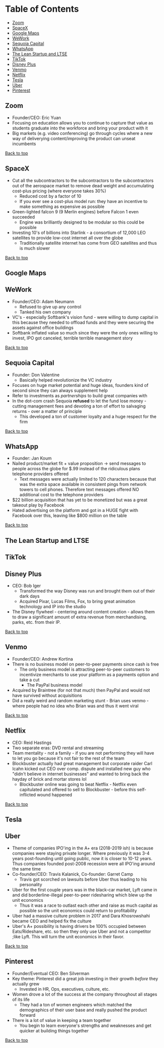 # Table of Contents <!-- omit in toc -->

- [Zoom](#zoom)
- [SpaceX](#spacex)
- [Google Maps](#google-maps)
- [WeWork](#wework)
- [Sequoia Capital](#sequoia-capital)
- [WhatsApp](#whatsapp)
- [The Lean Startup and LTSE](#the-lean-startup-and-ltse)
- [TikTok](#tiktok)
- [Disney Plus](#disney-plus)
- [Venmo](#venmo)
- [Netflix](#netflix)
- [Tesla](#tesla)
- [Uber](#uber)
- [Pinterest](#pinterest)

## Zoom

- Founder/CEO: Eric Yuan
- Focusing on education allows you to continue to capture that value as students graduate into the workforce and bring your product with it
- Big markets (e.g. video conferencing) go through cycles where a new way of deliverying content/improving the product can unseat incumbents

[Back to top](#table-of-contents)

## SpaceX

- Cut all the subcontractors to the subcontractors to the subcontractors out of the aerospace market to remove dead weight and accumulating cost-plus pricing (where everyone takes 30%)
  - Reduced cost by a factor of 10
  - If you ever see a cost-plus model run: they have an incentive to make something as expensive as possible
- Green-lighted falcon 9 (9 Merlin engines) before Falcon 1 even succeeded
  - Engine was brilliantly designed to be modular so this could be possible
- Investing 10's of billions into Starlink - a consortium of 12,000 LEO satellites to provide low-cost internet all over the globe
  - Traditionally satellite internet has come from GEO satellites and thus is much slower

[Back to top](#table-of-contents)

## Google Maps

## WeWork

- Founder/CEO: Adam Neumann
  - Refused to give up any control
  - Tanked his own company
- VC's - especially Softbank's vision fund - were willing to dump capital in this because they needed to offload funds and they were securing the assets against office buildings
- Softbank inflated value so much since they were the only ones willing to invest, IPO got canceled, terrible terrible management story

[Back to top](#table-of-contents)

## Sequoia Capital

- Founder: Don Valentine
  - Basically helped revolutionize the VC industry
- Focuses on huge market potential and huge ideas, founders kind of second since they can always supplement help
- Refer to investments as _partnerships_ to build great companies with
- In the dot-com crash Sequoia **refused** to let the fund lose money - cutting management fees and devoting a ton of effort to salvaging returns - over a matter of principle
  - This developed a ton of customer loyalty and a huge respect for the firm

[Back to top](#table-of-contents)

## WhatsApp

- Founder: Jan Koum
- Nailed product/market fit + value proposition -> send messages to people across the globe for \$.99 instead of the ridiculous plans telephone providers offered
  - Text messages were actually limited to 120 characters because that was the extra space available in consistent pings from network towers to cell phones. Therefore text messages offered NO additional cost to the telephone providers
- \$22 billion acquisition that has yet to be monetized but was a great takeout play by Facebook
- Hated advertising on the platform and got in a HUGE fight with Facebook over this, leaving like \$800 million on the table

[Back to top](#table-of-contents)

## The Lean Startup and LTSE

## TikTok

## Disney Plus

- CEO: Bob Iger
  - Transformed the way Disney was run and brought them out of their dark days
  - Acquired Pixar, Lucas Films, Fox, to bring great animation technology and IP into the studio
- The Disney flywheel - centering around content creation - allows them to draw a significant amount of extra revenue from merchandising, parks, etc. from their IP.

[Back to top](#table-of-contents)

## Venmo

- Founder/CEO: Andrew Kortina
- There is no business model on peer-to-peer payments since cash is free
  - The only business model is attracting peer-to-peer customers to incentivize merchants to use your platform as a payments option and take a cut
    - The PayPal business model
- Acquired by Braintree (for not that much) then PayPal and would not have survived without acquisitions
- Did a really weird and random marketing stunt - Brian uses venmo - where people had no idea who Brian was and thus it went viral

[Back to top](#table-of-contents)

## Netflix

- CEO: Reid Hastings
- Two separate eras: DVD rental and streaming
- Team mentality - not a family - if you are not performing they will have to let you go because it's not fair to the rest of the team
- Blockbuster actually had great management but corporate raider Carl Icahn kicked out CEO over comp. dispute and installed new guy who "didn't believe in internet businesses" and wanted to bring back the hayday of brick and mortar stores lol
  - Blockbuster online was going to beat Netflix - Netflix even capitulated and offered to sell to Blockbuster - before this self-inflicted wound happened

[Back to top](#table-of-contents)

## Tesla

## Uber

- Theme of companies IPO'ing in the A+ era (2018-2019 ish) is because companies were staying private longer. Where previously it was 3-4 years post-founding until going public, now it is closer to 10-12 years. Thus companies founded post-2008 recession were all IPO'ing around the same time
- Co-founder/CEO: Travis Kalanick, Co-founder: Garret Camp
  - Travis got scorched on lawsuits before Uber thus leading to his personality
- Uber for the first couple years was in the black-car market, Lyft came in and did borderline-illegal peer-to-peer ridesharing which blew up the unit economics
  - Thus it was a race to outlast each other and raise as much capital as possible so the unit economics could return to profitability
- Uber had a massive culture problem in 2017 and Dara Khosrowshahi became CEO and helped fix the culture
- Uber's A+ possibility is having drivers be 100% occupied between Eats/Rideshare, etc. so then they only use Uber and not a competitor ;like Lyft. This will turn the unit economics in their favor.

[Back to top](#table-of-contents)

## Pinterest

- Founder/Eventual CEO: Ben Silverman
- Key theme: Pinterest did a great job investing in their growth _before_ they actually grew
  - Invested in HR, Ops, executives, culture, etc.
- Women drove a lot of the success at the company throughout all stages of its life
  - They had a ton of women engineers which matched the demographics of their user base and really pushed the product forward
- There is a lot of value in keeping a team together
  - You begin to learn everyone's strengths and weaknesses and get quicker at building things together

[Back to top](#table-of-contents)
